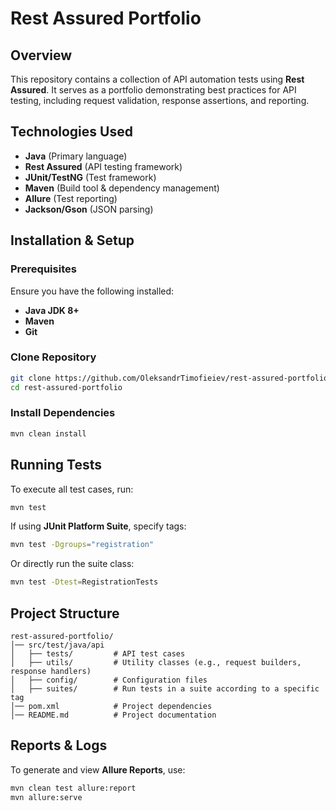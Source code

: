 # Rest Assured Portfolio

## Overview
This repository contains a collection of API automation tests using **Rest Assured**. It serves as a portfolio demonstrating best practices for API testing, including request validation, response assertions, and reporting.

## Technologies Used
- **Java** (Primary language)
- **Rest Assured** (API testing framework)
- **JUnit/TestNG** (Test framework)
- **Maven** (Build tool & dependency management)
- **Allure** (Test reporting)
- **Jackson/Gson** (JSON parsing)

## Installation & Setup

### Prerequisites
Ensure you have the following installed:
- **Java JDK 8+**
- **Maven**
- **Git**

### Clone Repository
```sh
git clone https://github.com/OleksandrTimofieiev/rest-assured-portfolio.git
cd rest-assured-portfolio
```

### Install Dependencies
```sh
mvn clean install
```

## Running Tests
To execute all test cases, run:
```sh
mvn test
```
If using **JUnit Platform Suite**, specify tags:
```sh
mvn test -Dgroups="registration"
```
Or directly run the suite class:
```sh
mvn test -Dtest=RegistrationTests
```

## Project Structure
```
rest-assured-portfolio/
│── src/test/java/api
│   ├── tests/         # API test cases
│   ├── utils/         # Utility classes (e.g., request builders, response handlers)
│   ├── config/        # Configuration files
│   ├── suites/        # Run tests in a suite according to a specific tag
│── pom.xml            # Project dependencies
│── README.md          # Project documentation
```

## Reports & Logs
To generate and view **Allure Reports**, use:
```sh
mvn clean test allure:report
mvn allure:serve
```

